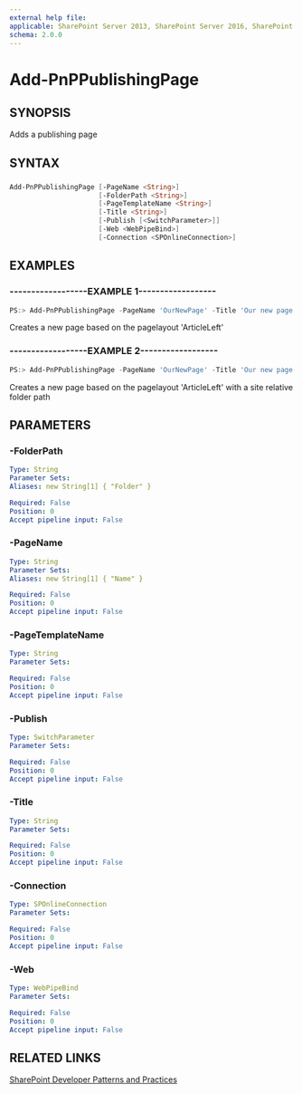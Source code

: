 ```yaml
---
external help file:
applicable: SharePoint Server 2013, SharePoint Server 2016, SharePoint Online
schema: 2.0.0
---
```

# Add-PnPPublishingPage

## SYNOPSIS
Adds a publishing page

## SYNTAX 

### 
```powershell
Add-PnPPublishingPage [-PageName <String>]
                      [-FolderPath <String>]
                      [-PageTemplateName <String>]
                      [-Title <String>]
                      [-Publish [<SwitchParameter>]]
                      [-Web <WebPipeBind>]
                      [-Connection <SPOnlineConnection>]
```

## EXAMPLES

### ------------------EXAMPLE 1------------------
```powershell
PS:> Add-PnPPublishingPage -PageName 'OurNewPage' -Title 'Our new page' -PageTemplateName 'ArticleLeft'
```

Creates a new page based on the pagelayout 'ArticleLeft'

### ------------------EXAMPLE 2------------------
```powershell
PS:> Add-PnPPublishingPage -PageName 'OurNewPage' -Title 'Our new page' -PageTemplateName 'ArticleLeft' -Folder '/Pages/folder'
```

Creates a new page based on the pagelayout 'ArticleLeft' with a site relative folder path

## PARAMETERS

### -FolderPath


```yaml
Type: String
Parameter Sets: 
Aliases: new String[1] { "Folder" }

Required: False
Position: 0
Accept pipeline input: False
```

### -PageName


```yaml
Type: String
Parameter Sets: 
Aliases: new String[1] { "Name" }

Required: False
Position: 0
Accept pipeline input: False
```

### -PageTemplateName


```yaml
Type: String
Parameter Sets: 

Required: False
Position: 0
Accept pipeline input: False
```

### -Publish


```yaml
Type: SwitchParameter
Parameter Sets: 

Required: False
Position: 0
Accept pipeline input: False
```

### -Title


```yaml
Type: String
Parameter Sets: 

Required: False
Position: 0
Accept pipeline input: False
```

### -Connection


```yaml
Type: SPOnlineConnection
Parameter Sets: 

Required: False
Position: 0
Accept pipeline input: False
```

### -Web


```yaml
Type: WebPipeBind
Parameter Sets: 

Required: False
Position: 0
Accept pipeline input: False
```

## RELATED LINKS

[SharePoint Developer Patterns and Practices](http://aka.ms/sppnp)